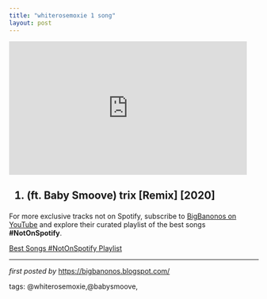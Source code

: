 ```yaml
---
title: "whiterosemoxie 1 song"
layout: post
---
```

<iframe frameborder="0" height="270" src="https://youtube.com/embed/82BoUSAaImQ" width="480"></iframe><br /><h2><ol><li>(ft. Baby Smoove) trix [Remix] [2020]</li></ol></h2>

<!--Subscribe and Playlist Links-->
<div>
    <p>For more exclusive tracks not on Spotify, subscribe to <a href="https://www.youtube.com/@BigBanonos" target="_blank">BigBanonos on YouTube</a> and explore their curated playlist of the best songs <strong>#NotOnSpotify</strong>.</p>
    <p><a href="https://www.youtube.com/playlist?list=PLtuNtuTatqI0kFahUCbtbfenC_ET5O_tr" target="_blank">Best Songs #NotOnSpotify Playlist<br /></a></p></div>

<hr />

<p><em>first posted by</em> <a href="https://bigbanonos.blogspot.com/" rel="noopener" target="_new">https://bigbanonos.blogspot.com/</a></p>

<p>tags: @whiterosemoxie,@babysmoove,</p>
